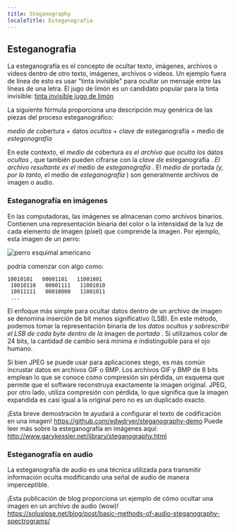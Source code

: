 ```yaml
---
title: Steganography
localeTitle: Esteganografia
---
```

## Esteganografia

La esteganografía es el concepto de ocultar texto, imágenes, archivos o videos dentro de otro texto, imágenes, archivos o videos. Un ejemplo fuera de línea de esto es usar "tinta invisible" para ocultar un mensaje entre las líneas de una letra. El jugo de limón es un candidato popular para la tinta invisible: [tinta invisible jugo de limón](https://www.youtube.com/embed/poCnU_crpjQ)

La siguiente fórmula proporciona una descripción muy genérica de las piezas del proceso esteganográfico:

_medio de_ cobertura _+_ datos _ocultos_ + _clave de_ esteganografía _\=_ medio de _estegonografía_

En este contexto, el _medio de_ cobertura _es el archivo que oculta los_ datos _ocultos_ , que también pueden cifrarse con la _clave de_ esteganografía _. El archivo resultante es el_ medio de _esteganografía_ . El _medio de_ portada _(y, por lo tanto, el_ medio de _esteganografía_ ) son generalmente archivos de imagen o audio.

### Esteganografía en imágenes

En las computadoras, las imágenes se almacenan como archivos binarios. Contienen una representación binaria del color o la intensidad de la luz de cada elemento de imagen (píxel) que comprende la imagen. Por ejemplo, esta imagen de un perro:

![perro esquimal americano](https://upload.wikimedia.org/wikipedia/commons/4/47/American_Eskimo_Dog.jpg)

podría comenzar con algo como:
```
10010101   00001101   11001001 
 10010110   00001111   11001010 
 10011111   00010000   11001011 
 ... 
```

El enfoque más simple para ocultar datos dentro de un archivo de imagen se denomina inserción de bit menos significativo (LSB). En este método, podemos tomar la representación binaria de los _datos_ ocultos _y sobrescribir el LSB de cada byte dentro de la_ imagen de _portada_ . Si utilizamos color de 24 bits, la cantidad de cambio será mínima e indistinguible para el ojo humano.

Si bien JPEG se puede usar para aplicaciones stego, es más común incrustar datos en archivos GIF o BMP. Los archivos GIF y BMP de 8 bits emplean lo que se conoce como compresión sin pérdida, un esquema que permite que el software reconstruya exactamente la imagen original. JPEG, por otro lado, utiliza compresión con pérdida, lo que significa que la imagen expandida es casi igual a la original pero no es un duplicado exacto.

¡Esta breve demostración te ayudará a configurar el texto de codificación en una imagen! https://github.com/edwdryer/steganography-demo Puede leer más sobre la esteganografía en imágenes aquí: http://www.garykessler.net/library/steganography.html

### Esteganografía en audio

La esteganografía de audio es una técnica utilizada para transmitir información oculta modificando una señal de audio de manera imperceptible.

¡Esta publicación de blog proporciona un ejemplo de cómo ocultar una imagen en un archivo de audio (wow)! https://solusipse.net/blog/post/basic-methods-of-audio-steganography-spectrograms/
